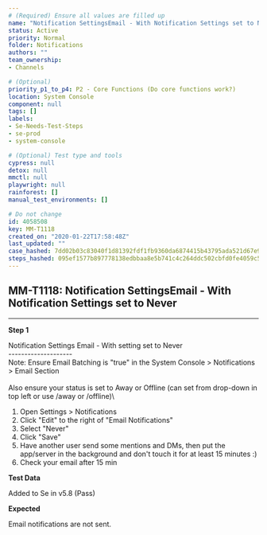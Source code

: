 ```yaml
---
# (Required) Ensure all values are filled up
name: "Notification SettingsEmail - With Notification Settings set to Never"
status: Active
priority: Normal
folder: Notifications
authors: ""
team_ownership: 
- Channels

# (Optional)
priority_p1_to_p4: P2 - Core Functions (Do core functions work?)
location: System Console
component: null
tags: []
labels: 
- Se-Needs-Test-Steps
- se-prod
- system-console

# (Optional) Test type and tools
cypress: null
detox: null
mmctl: null
playwright: null
rainforest: []
manual_test_environments: []

# Do not change
id: 4058508
key: MM-T1118
created_on: "2020-01-22T17:58:48Z"
last_updated: ""
case_hashed: 7dd02b03c83040f1d81392fdf1fb9360da6874415b43795ada521d67e9ecf7fded4b2638157865fb207f6310c4df0c89
steps_hashed: 095ef1577b897778138edbbaa8e5b741c4c264ddc502cbfd0fe4059c51d01acf64df34a383299b4a8b6bf605e60f1f6b
---
```


<!-- (Auto-generated) Based on frontmatter's "key" and "name" -->

## MM-T1118: Notification SettingsEmail - With Notification Settings set to Never

---

**Step 1**

Notification Settings Email - With setting set to Never\
\--------------------\
Note: Ensure Email Batching is "true" in the System Console > Notifications > Email Section\
\
Also ensure your status is set to Away or Offline (can set from drop-down in top left or use /away or /offline)\\

1. Open Settings > Notifications
2. Click "Edit" to the right of "Email Notifications"
3. Select "Never"
4. Click "Save"
5. Have another user send some mentions and DMs, then put the app/server in the background and don't touch it for at least 15 minutes :)
6. Check your email after 15 min

**Test Data**

Added to Se in v5.8 (Pass)

**Expected**

Email notifications are not sent.
